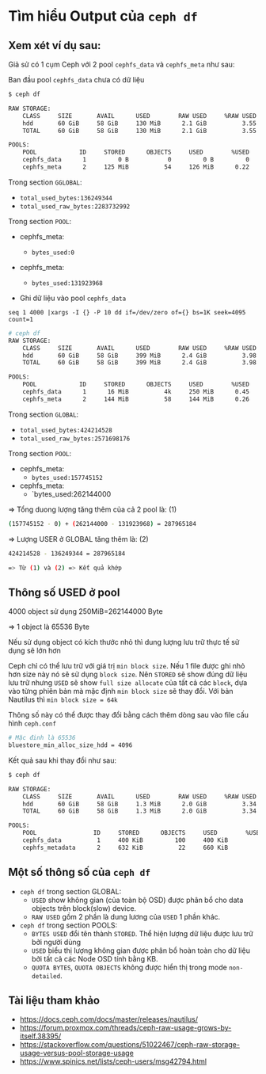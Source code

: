 # Tìm hiểu Output của `ceph df`

## Xem xét ví dụ sau:

Giả sử có 1 cụm Ceph với 2 pool `cephfs_data` và `cephfs_meta` như sau:

Ban đầu pool `cephfs_data` chưa có dữ liệu

```sh
$ ceph df

RAW STORAGE:
    CLASS     SIZE       AVAIL      USED        RAW USED     %RAW USED
    hdd       60 GiB     58 GiB     130 MiB      2.1 GiB          3.55
    TOTAL     60 GiB     58 GiB     130 MiB      2.1 GiB          3.55

POOLS:
    POOL            ID     STORED      OBJECTS     USED        %USED     MAX AVAIL
    cephfs_data      1         0 B           0         0 B         0        27 GiB
    cephfs_meta      2     125 MiB          54     126 MiB      0.22        55 GiB
```

Trong section `GGLOBAL`:
- `total_used_bytes:136249344`
- `total_used_raw_bytes:2283732992`

Trong section `POOL`:
- cephfs_meta:
  - `bytes_used:0`
- cephfs_meta:
  - `bytes_used:131923968`

- Ghi dữ liệu vào pool `cephfs_data`
```
seq 1 4000 |xargs -I {} -P 10 dd if=/dev/zero of={} bs=1K seek=4095 count=1
```
```sh
# ceph df
RAW STORAGE:
    CLASS     SIZE       AVAIL      USED        RAW USED     %RAW USED
    hdd       60 GiB     58 GiB     399 MiB      2.4 GiB          3.98
    TOTAL     60 GiB     58 GiB     399 MiB      2.4 GiB          3.98

POOLS:
    POOL            ID     STORED      OBJECTS     USED        %USED     MAX AVAIL
    cephfs_data      1      16 MiB          4k     250 MiB      0.45        55 GiB
    cephfs_meta      2     144 MiB          58     144 MiB      0.26        55 GiB
```
Trong section `GLOBAL`:
- `total_used_bytes:424214528`
- `total_used_raw_bytes:2571698176`

Trong section `POOL`:
- cephfs_meta:
  - `bytes_used:157745152`
- cephfs_meta:
  - `bytes_used:262144000

=> Tổng duong lượng tăng thêm của cả 2 pool là: (1)
```sh
(157745152 - 0) + (262144000 - 131923968) = 287965184
```
=> Lượng USER ở GLOBAL tăng thêm là: (2)
```sh
424214528 - 136249344 = 287965184

=> Từ (1) và (2) => Kết quả khớp
```

## Thông số USED ở pool

4000 object sử dụng 250MiB=262144000 Byte 

=> 1 object là 65536 Byte

Nếu sử dụng object có kích thước nhỏ thì dung lượng lưu trữ thực tế sử dụng sẽ lớn hơn

Ceph chỉ có thể lưu trữ với giá trị `min block size`. Nếu 1 file được ghi nhỏ hơn size này nó sẽ sử dụng `block size`. Nên `STORED` sẽ show đúng dữ liệu lưu trữ nhưng `USED` sẽ show `full size allocate` của tất cả các `block`, dựa vào từng phiên bản mà mặc định `min block size` sẽ thay đổi. Với bản Nautilus thì `min block size = 64k`

Thông số này có thể được thay đổi bằng cách thêm dòng sau vào file cấu hình `ceph.conf`
```sh
# Mặc đinh là 65536
bluestore_min_alloc_size_hdd = 4096
```
Kết quả sau khi thay đổi như sau:
```sh
$ ceph df

RAW STORAGE:
    CLASS     SIZE       AVAIL      USED        RAW USED     %RAW USED
    hdd       60 GiB     58 GiB     1.3 MiB      2.0 GiB          3.34
    TOTAL     60 GiB     58 GiB     1.3 MiB      2.0 GiB          3.34

POOLS:
    POOL                ID     STORED      OBJECTS     USED        %USED     MAX AVAIL
    cephfs_data          1     400 KiB         100     400 KiB         0        55 GiB
    cephfs_metadata      2     632 KiB          22     660 KiB         0        55 GiB
```

## Một số thông số của `ceph df`
- `ceph df` trong section GLOBAL:
  - `USED` show không gian (của toàn bộ OSD) được phân bổ cho data objects trên block(slow) device.
  - `RAW USED` gồm 2 phần là dung lương của `USED` 1 phần khác.
- `ceph df` trong section POOLS:
  - `BYTES USED` đổi tên thành `STORED`. Thể hiện lượng dữ liệu được lưu trữ bởi người dùng
  - `USED` biểu thị lượng không gian được phân bổ hoàn toàn cho dữ liệu bởi tất cả các Node OSD tính bằng KB.
  - `QUOTA BYTES`, `QUOTA OBJECTS` không được hiển thị trong mode `non-detailed`.

## Tài liệu tham khảo
- https://docs.ceph.com/docs/master/releases/nautilus/
- https://forum.proxmox.com/threads/ceph-raw-usage-grows-by-itself.38395/
- https://stackoverflow.com/questions/51022467/ceph-raw-storage-usage-versus-pool-storage-usage
- https://www.spinics.net/lists/ceph-users/msg42794.html
